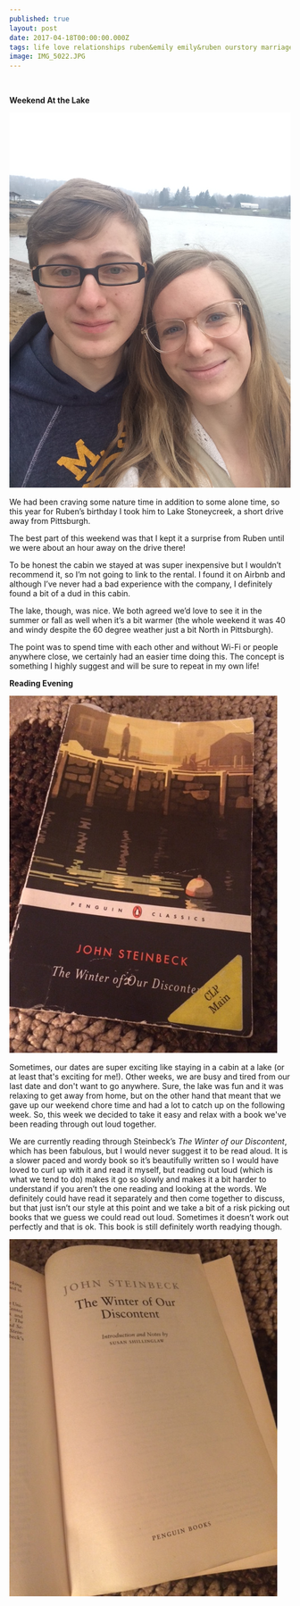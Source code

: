 ```yaml
---
published: true
layout: post
date: 2017-04-18T00:00:00.000Z
tags: life love relationships ruben&emily emily&ruben ourstory marriage lifestyle engagement family wedding dates weeklydates
image: IMG_5022.JPG
---
```


<br>


**Weekend At the Lake**

![IMG_5025.JPG](/content/IMG_5025.JPG)

We had been craving some nature time in addition to some alone time, so this year for Ruben’s birthday I took him to Lake Stoneycreek, a short drive away from Pittsburgh. 

The best part of this weekend was that I kept it a surprise from Ruben until we were about an hour away on the drive there! 

To be honest the cabin we stayed at was super inexpensive but I wouldn’t recommend it, so I’m not going to link to the rental. I found it on Airbnb and although I’ve never had a bad experience with the company, I definitely found a bit of a dud in this cabin. 

The lake, though, was nice. We both agreed we’d love to see it in the summer or fall as well when it’s a bit warmer (the whole weekend it was 40 and windy despite the 60 degree weather just a bit North in Pittsburgh). 

The point was to spend time with each other and without Wi-Fi or people anywhere close, we certainly had an easier time doing this. The concept is something I highly suggest and will be sure to repeat in my own life!


**Reading Evening**

![IMG_5368.JPG](/content/IMG_5368.JPG)



Sometimes, our dates are super exciting like staying in a cabin at a lake (or at least that's exciting for me!). Other weeks, we are busy and tired from our last date and don't want to go anywhere. Sure, the lake was fun and it was relaxing to get away from home, but on the other hand that meant that we gave up our weekend chore time and had a lot to catch up on the following week. So, this week we decided to take it easy and relax with a book we've been reading through out loud together.


We are currently reading through Steinbeck’s *The Winter of our Discontent*, which has been fabulous, but I would never suggest it to be read aloud. It is a slower paced and wordy book so it’s beautifully written so I would have loved to curl up with it and read it myself, but reading out loud (which is what we tend to do) makes it go so slowly and makes it a bit harder to understand if you aren’t the one reading and looking at the words. We definitely could have read it separately and then come together to discuss, but that just isn’t our style at this point and we take a bit of a risk picking out books that we guess we could read out loud. Sometimes it doesn’t work out perfectly and that is ok. This book is still definitely worth readying though. 


![IMG_5371.JPG](/content/IMG_5371.JPG)
